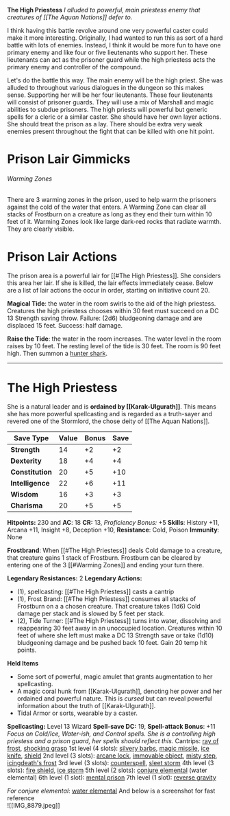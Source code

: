**The High Priestess**
*I alluded to powerful, main priestess enemy that creatures of [[The Aquan Nations]] defer to.*

I think having this battle revolve around one very powerful caster could make it more interesting. Originally, I had wanted to run this as sort of a hard battle with lots of enemies. Instead, I think it would be more fun to have one primary enemy and like four or five lieutenants who support her. These lieutenants can act as the prisoner guard while the high priestess acts the primary enemy and controller of the compound.

Let's do the battle this way. The main enemy will be the high priest. She was alluded to throughout various dialogues in the dungeon so this makes sense. Supporting her will be her four lieutenants. These four lieutenants will consist of prisoner guards. They will use a mix of Marshall and magic abilities to subdue prisoners. The high priests will powerful but generic spells for a cleric or a similar caster. She should have her own layer actions. She should treat the prison as a lay. There should be extra very weak enemies present throughout the fight that can be killed with one hit point.

# Prison Lair Gimmicks
###### Warming Zones
There are 3 warming zones in the prison, used to help warm the prisoners against the cold of the water that enters. A Warming Zone can clear all stacks of Frostburn on a creature as long as they end their turn within 10 feet of it. Warming Zones look like large dark-red rocks that radiate warmth. They are clearly visible. 

# Prison Lair Actions
The prison area is a powerful lair for [[#The High Priestess]]. She considers this area her lair. If she is killed, the lair effects immediately cease. Below are a list of lair actions the occur in order, starting on initiative count 20. 

**Magical Tide**: the water in the room swirls to the aid of the high priestess. Creatures the high priestess chooses within 30 feet must succeed on a DC 13 Strength saving throw. Failure: (2d6) bludgeoning damage and are displaced 15 feet. Success: half damage. 

**Raise the Tide**: the water in the room increases. The water level in the room raises by 10 feet. The resting level of the tide is 30 feet. The room is 90 feet high. Then summon a [hunter shark](https://roll20.net/compendium/dnd5e/Hunter%20Shark#content). 

_ _ _ _
# The High Priestess
She is a natural leader and is **ordained by [[Karak-Ulgurath]]**. This means she has more powerful spellcasting and is regarded as a truth-sayer and revered one of the Stormlord, the chose deity of [[The Aquan Nations]]. 

| Save Type        | **Value** | **Bonus** | **Save** |
| ---------------- | --------- | --------- | -------- |
| **Strength**     | 14        | +2        | +2       |
| **Dexterity**    | 18        | +4        | +4       |
| **Constitution** | 20        | +5        | +10      |
| **Intelligence** | 22        | +6        | +11      |
| **Wisdom**       | 16        | +3        | +3       |
| **Charisma**     | 20        | +5        | +5       |

**Hitpoints:** 230 and **AC**: 18
**CR:** 13, *Proficiency Bonus:* +5
**Skills**: History +11, Arcana +11, Insight +8, Deception +10, 
**Resistance**: Cold, Poison
**Immunity**: None

**Frostbrand**: When [[#The High Priestess]] deals Cold damage to a creature, that creature gains 1 stack of Frostburn. Frostburn can be cleared by entering one of the 3 [[#Warming Zones]] and ending your turn there. 

**Legendary Resistances:** 2
**Legendary Actions:**
- (1), spellcasting: [[#The High Priestess]] casts a cantrip
- (1), Frost Brand: [[#The High Priestess]] consumes all stacks of Frostburn on a a chosen creature. That creature takes (1d6) Cold damage per stack and is slowed by 5 feet per stack. 
- (2), Tide Turner: [[#The High Priestess]] turns into water, dissolving and reappearing 30 feet away in an unoccupied location. Creatures within 10 feet of where she left must make a DC 13 Strength save or take (1d10) bludgeoning damage and be pushed back 10 feet. Gain 20 temp hit points.

**Held Items**
- Some sort of powerful, magic amulet that grants augmentation to her spellcasting. 
- A magic coral hunk from [[Karak-Ulgurath]], denoting her power and her ordained and powerful nature. This is *cursed* but can reveal powerful information about the truth of [[Karak-Ulgurath]]. 
- Tidal Armor or sorts, wearable by a caster. 

**Spellcasting:** Level 13 Wizard
**Spell-save DC:** 19, **Spell-attack Bonus**: +11
*Focus on Cold/Ice, Water-ish, and Control spells. She is a controlling high priestess and a prison guard, her spells should reflect this.* 
Cantrips: [ray of frost](https://dnd5e.wikidot.com/spell:ray-of-frost), [shocking grasp](https://dnd5e.wikidot.com/spell:shocking-grasp) 
1st level (4 slots): [silvery barbs](https://dnd5e.wikidot.com/spell:silvery-barbs), [magic missile](https://dnd5e.wikidot.com/spell:magic-missile), [ice knife](https://dnd5e.wikidot.com/spell:ice-knife), [shield](https://dnd5e.wikidot.com/spell:shield)
2nd level (3 slots): [arcane lock](https://dnd5e.wikidot.com/spell:arcane-lock), [immovable object](https://dnd5e.wikidot.com/spell:immovable-object), [misty step](https://dnd5e.wikidot.com/spell:misty-step), [icingdeath's frost](https://dnd5e.wikidot.com/spell:icingdeath-s-frost)
3rd level (3 slots): [counterspell](https://dnd5e.wikidot.com/spell:counterspell), [sleet storm](https://dnd5e.wikidot.com/spell:sleet-storm)
4th level (3 slots): [fire shield](https://dnd5e.wikidot.com/spell:fire-shield), [ice storm](https://dnd5e.wikidot.com/spell:ice-storm)
5th level (2 slots): [conjure elemental](https://dnd5e.wikidot.com/spell:conjure-elemental) (water elemental)
6th level (1 slot): [mental prison](https://dnd5e.wikidot.com/spell:mental-prison)
7th level (1 slot): [reverse gravity](https://dnd5e.wikidot.com/spell:reverse-gravity)

*For conjure elemental*: [water elemental](https://roll20.net/compendium/dnd5e/Water%20Elemental#content) 
And below is a screenshot for fast reference  
![[IMG_8879.jpeg]]